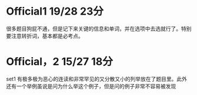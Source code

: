# Official1  19/28      23分

很多题目狗屁不通，但是记下来关键的信息和单词，并在选项中去选就行了。特别要注意转折词，基本都是必考点。

# Official，2  15/27     18分

set1 有极多极为恶心的连读和非常罕见的又分散又小的列举放在了题目里。此外还有一个举例虽说是问为什么举这个例子，但是问的例子非常不容易被发现 

